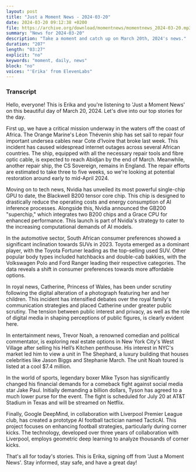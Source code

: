 ```yaml
---
layout: post
title: "Just a Moment News - 2024-03-20"
date: 2024-03-20 09:12:38 +0200
file: https://archive.org/download/momentnews/momentnews_2024-03-20.mp3
summary: "News for 2024-03-20"
description: "Take a moment and catch up on March 20th, 2024's news."
duration: "207"
length: "03:27"
explicit: "no"
keywords: "moment, daily, news"
block: "no"
voices: "'Erika' from ElevenLabs"
---
```


### Transcript

Hello, everyone! This is Erika and you're listening to 'Just a Moment News' on this beautiful day of March 20, 2024. Let's dive into our top stories for the day.

First up, we have a critical mission underway in the waters off the coast of Africa. The Orange Marine's Léon Thévenin ship has set sail to repair four important undersea cables near Cote d’Ivoire that broke last week. This incident has caused widespread internet outages across several African countries. The ship, equipped with all the necessary repair tools and fibre optic cable, is expected to reach Abidjan by the end of March. Meanwhile, another repair ship, the CS Sovereign, remains in England. The repair efforts are estimated to take three to five weeks, so we're looking at potential restoration around early to mid-April 2024.

Moving on to tech news, Nvidia has unveiled its most powerful single-chip GPU to date, the Blackwell B200 tensor core chip. This chip is designed to drastically reduce the operating costs and energy consumption of AI inference processes. Alongside this, Nvidia announced the GB200 "superchip," which integrates two B200 chips and a Grace CPU for enhanced performance. This launch is part of Nvidia's strategy to cater to the increasing computational demands of AI models.

In the automotive sector, South African consumer preferences showed a significant inclination towards SUVs in 2023. Toyota emerged as a dominant player, with the Toyota Fortuner leading as the top-selling used SUV. Other popular body types included hatchbacks and double-cab bakkies, with the Volkswagen Polo and Ford Ranger leading their respective categories. The data reveals a shift in consumer preferences towards more affordable options.

In royal news, Catherine, Princess of Wales, has been under scrutiny following the digital alteration of a photograph featuring her and her children. This incident has intensified debates over the royal family's communication strategies and placed Catherine under greater public scrutiny. The tension between public interest and privacy, as well as the role of digital media in shaping perceptions of public figures, is clearly evident here.

In entertainment news, Trevor Noah, a renowned comedian and political commentator, is exploring real estate options in New York City's West Village after selling his Hell’s Kitchen penthouse. His interest in NYC's market led him to view a unit in The Shephard, a luxury building that houses celebrities like Jason Biggs and Stephanie March. The unit Noah toured is listed at a cool $7.4 million.

In the world of sports, legendary boxer Mike Tyson has significantly changed his financial demands for a comeback fight against social media star Jake Paul. Initially demanding a billion dollars, Tyson has agreed to a much lower purse for the event. The fight is scheduled for July 20 at AT&T Stadium in Texas and will be streamed on Netflix.

Finally, Google DeepMind, in collaboration with Liverpool Premier League club, has created a prototype AI football tactician named TacticAI. This project focuses on enhancing football strategies, particularly during corner kicks. The technology, developed over three years of collaboration with Liverpool, employs geometric deep learning to analyze thousands of corner kicks. 

That's all for today's stories. This is Erika, signing off from 'Just a Moment News'. Stay informed, stay safe, and have a great day!
